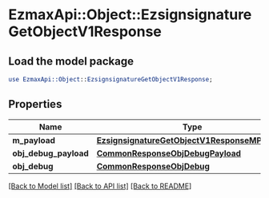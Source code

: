 # EzmaxApi::Object::EzsignsignatureGetObjectV1Response

## Load the model package
```perl
use EzmaxApi::Object::EzsignsignatureGetObjectV1Response;
```

## Properties
Name | Type | Description | Notes
------------ | ------------- | ------------- | -------------
**m_payload** | [**EzsignsignatureGetObjectV1ResponseMPayload**](EzsignsignatureGetObjectV1ResponseMPayload.md) |  | 
**obj_debug_payload** | [**CommonResponseObjDebugPayload**](CommonResponseObjDebugPayload.md) |  | [optional] 
**obj_debug** | [**CommonResponseObjDebug**](CommonResponseObjDebug.md) |  | [optional] 

[[Back to Model list]](../README.md#documentation-for-models) [[Back to API list]](../README.md#documentation-for-api-endpoints) [[Back to README]](../README.md)


